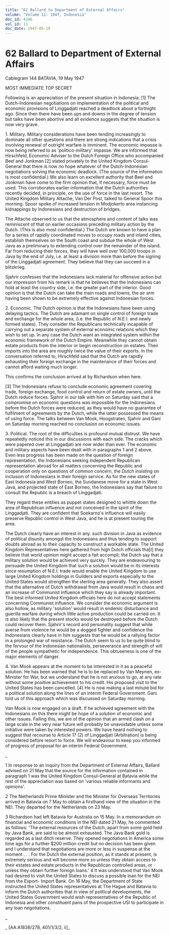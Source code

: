 ```yaml
---
title: "62 Ballard to Department of External Affairs"
volume: "Volume 11: 1947, Indonesia"
doc_id: 4246
vol_id: 11
doc_date: 1947-05-19
---
```


# 62 Ballard to Department of External Affairs

Cablegram 144 BATAVIA, 19 May 1947

MOST IMMEDIATE TOP SECRET

Following is an appreciation of the present situation in Indonesia. [1] The Dutch-Indonesian negotiations on implementation of the political and economic provisions of Linggadjati reached a deadlock about a fortnight ago. Since then there have been ups and downs in the degree of tension but talks have been abortive and all evidence suggests that the situation is now very grave.

1\. Military. Military considerations have been tending increasingly to dominate all other questions and there are strong indications that a crisis involving renewal of outright warfare is imminent. The economic impasse is now being referred to as 'politico-military' impasse. We are informed that Hirschfeld, Economic Adviser to the Dutch Foreign Office who accompanied Beel and Jonkman [2] stated privately to the United Kingdom Consul- General that there is now no hope whatever of the Dutch-Indonesian negotiations solving the economic deadlock. (The source of the information is most confidential.) We also learn on excellent authority that Beel and Jonkman have come to the firm opinion that, if necessary, force must be used. This corroborates earlier information that the Dutch authorities recently decided, in principle, on the use of force in the last resort. The United Kingdom Military Attache, Van Der Post, talked to General Spoor this morning. Spoor spoke of increased tension in Modjokerto area instancing kidnappings by Indonesians and destruction of bridges.

The Attache observed to us that the atmosphere and content of talks was reminiscent of that on earlier occasions preceding military action by the Dutch. (This is also most confidential.) The Dutch are known to have a plan for a series of rapidly coordinated moves to occupy roads and inland cities, establish themselves on the South coast and subdue the whole of West Java as a preliminary to extending control over the remainder of the island. Far from reducing their forces, they will have well over 100,000 troops in Java by the end of July, i.e. at least a division more than before the signing of the Linggadjati agreement. They believe that they can succeed in a blitzkrieg.

Sjahrir confesses that the Indonesians lack material for offensive action but our impression from his remark is that he believes that the Indonesians can hold at least the country side, i.e. the greater part of the interior. Good opinion is that the Dutch can take the main roads and towns, the air arm having been shown to be extremely effective against Indonesian forces.

2\. Economic. The Dutch opinion is that the Indonesians have been using delaying tactics. The Dutch are adamant on single control of foreign trade and exchange for the whole area, (i.e. the Republic of N.E.I. and newly formed states). They consider the Republicans technically incapable of carrying out a separate system of external economic relations which they wish to set up. In any case the Dutch want an integrated system within the economic framework of the Dutch Empire. Meanwhile they cannot obtain estate products from the interior or begin reconstruction on estates. Their imports into the area are roughly twice the value of their exports. In the conversation referred to, Hirschfeld said that the Dutch are rapidly exhausting their foreign exchange in the maintenance of their forces and cannot afford waiting much longer.

This confirms the conclusion arrived at by Richardson when here.

[3] The Indonesians refuse to conclude economic agreement covering trade, foreign exchange, food control and return of estate owners, until the Dutch reduce forces. Sjahrir in our talk with him on Saturday said that a compromise on economic questions was impossible for the Indonesians before the Dutch forces were reduced, as they would have no guarantee of fulfilment of agreements by the Dutch, while the latter possessed the means of using force. The talks between Van Mook, Hoogstraten, Sjahrir and Gani on Saturday morning reached no conclusion on economic issues.

3\. Political. The root of the difficulties is profound mutual distrust. We have repeatedly noticed this in our discussions with each side. The cracks which were papered over at Linggadjati are now wider than ever. The economic and military aspects have been dealt with in paragraphs 1 and 2 above. Even less progress has been made on the question of foreign representation, the Indonesians seeking independent Republican representation abroad for all matters concerning the Republic and cooperation only on questions of common concern, the Dutch insisting on inclusion of Indonesians in their foreign service. As for the new states of East Indonesia and West Borneo, the Sundanese move for a state in West Java, and projected state of East Borneo, the Indonesians say that failure to consult the Republic is a breach of Linggadjati.

They regard these entities as puppet states designed to whittle down the area of Republican influence and not conceived in the spirit of the Linggadjati. They are confident that Soekarno's influence will easily preserve Republic control in West Java, and he is at present touring the area.

The Dutch clearly have an interest in any. such division in Java as evidence of political disunity amongst the Indonesians and thus tending to support doubts abroad as to their capacity to construct a workable state. The United Kingdom Representatives here gathered from high Dutch officials tha[t] they believe that world opinion might accept a fait accompli; the Dutch say that a military solution would be achieved very quickly. They are endeavouring to persuade the United Kingdom that such a solution would be in its interests since resumption of N.E.I. trade would enable the United Kingdom to use large United Kingdom holdings in Guilders and exports especially to the United States would strengthen the sterling area generally. They also assert that the alternative of Dutch withdrawal from Java would result in chaos and an increase of Communist influence which they say is already important. The best informed United Kingdom officials here do not accept statements concerning Communist influence. We consider the economic argument is also hollow, as military 'solution' would result in endemic disturbance and guerilla warfare during which little active production could be carried on. It is also likely that the present stocks would be destroyed before the Dutch could recover them. Sjahrir's record and personality suggest that while averse from violence he would be a dogged fighter and confidence the Indonesians clearly have in him suggests that he would be a rallying factor in a prolonged war of resistance. The Dutch seem to us to be quite blind to the fervour of the Indonesian nationalists, perseverance and strength of will of the people sympathetic for independence. This obtuseness is one of the major elements of danger.

4\. Van Mook appears at the moment to be interested in it as a peaceful solution. He has been warned that he is to be replaced by Van Meynen, ex-Minister for War, but we understand that he is not anxious to go, at any rate without some positive achievement to his credit. His proposed visit to the United States has been cancelled. [4] He is now making a last minute bid for a political solution along the lines of an interim Federal Government. Gani told us of this approach which was discussed on Saturday morning.

Van Mook is now engaged on a draft. If he achieved agreement with the Indonesians on this there might be hope of a solution of economic and other issues. Failing this, we are of the opinion that an armed clash on a large scale in the very near future will probably be unavoidable unless some initiative were taken by interested powers. We have heard nothing to suggest that recourse to Article 17 (2) of Linggadjati (Arbitration) is being considered before resort to force. We will endeavour to keep you informed of progress of proposal for an interim Federal Government.

_

1 In response to an inquiry from the Department of External Affairs, Ballard advised on 21 May that the source for the information contained in paragraph 1 was the United Kingdom Consul-General at Batavia while the rest of the appreciation was based on 'various reliable informants and opinions'.

2 The Netherlands Prime Minister and the Minister for Overseas Territories arrived in Batavia on 7 May to obtain a firsthand view of the situation in the NEI. They departed for the Netherlands on 23 May.

3 Richardson had left Batavia for Australia on 15 May. In a memorandum on financial and economic conditions in the NEI dated 21 May, he commented as follows: 'The external resources of the Dutch, apart from some gold held by Java Bank, are said to be almost exhausted. The Java Bank gold is regarded as a last ditch reserve. They opened negotiations in America some time ago for a further $200 million credit but no decision has been given and I understand that negotiations are more or less in suspense at the moment . . . For the Dutch the external position, as it stands at present, is extremely serious and will become more so unless they obtain access to their estates and estate products in the Republican controlled areas, or unless they obtain further foreign loans.' 4 It was understood that Van Mook had desired to visit the United States to discuss a possible loan for the NEI from the Export- Import Bank. On 16 May, the Department of State instructed the United States representatives at The Hague and Batavia to inform the Dutch authorities that in view of political developments, the United States Government would wish representatives of the Republic of Indonesia and other constituent pans of the prospective USI to participate in any loan negotiations.

_

_ [AA:A1838/278, 401/1/3/2, ii]_
